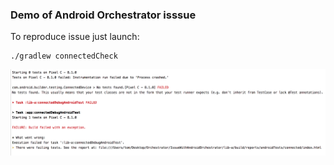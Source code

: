 ### Demo of Android Orchestrator isssue
To reproduce issue just launch:
```
./gradlew connectedCheck
```

![The crash of instrumentation runner](https://github.com/tomkoptel/IssueWithAndroidOrchestrator/blob/master/screeshot.png?raw=true)
